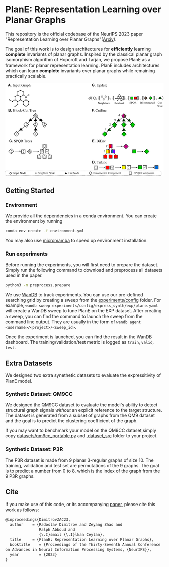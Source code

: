 # PlanE: Representation Learning over Planar Graphs
This repository is the official codebase of the NeurIPS 2023 paper "Representation Learning over Planar Graphs"([Arxiv](https://arxiv.org/abs/2307.01180)). 

The goal of this work is to design architectures for **efficiently** learning **complete** invariants of planar graphs. Inspired by the classical planar graph isomorphism algorithm of Hopcroft and Tarjan, we propose PlanE as a framework for planar representation learning. PlanE includes architectures which can learn **complete** invariants over planar graphs while remaining practically scalable. 

![image](img/plane.svg)

## Getting Started
### Environment
We provide all the dependencies in a conda environment. You can create the environment by running
```bash
conda env create -f environment.yml
```

You may also use [micromamba](https://mamba.readthedocs.io/en/latest/user_guide/micromamba.html) to speed up environment installation.

### Run experiments
Before running the experiments, you will first need to prepare the dataset. Simply run the following command to download and preprocess all datasets used in the paper.

```bash
python3 -m preprocess.prepare
```

We use [WanDB](https://wandb.ai/) to track experiments. You can use our pre-defined searching grid by creating a sweep from the [experiments/config](experiments/config) folder. For example, `wandb sweep experiments/config/express_synth/exp/plane.yaml` will create a WanDB sweep to tune PlanE on the EXP dataset. After creating a sweep, you can find the command to launch the sweep from the command line output. They are usually in the form of `wandb agent <username>/<project>/<sweep_id>`. 

Once the experiment is launched, you can find the result in the WanDB dashboard. The training/validation/test metric is logged as `train`, `valid`, `test`.

## Extra Datasets
We designed two extra synethetic datasets to evaluate the expressitivity of PlanE model. 

### Synthetic Dataset: QM9CC
We designed the QM9CC dataset to evaluate the model's ability to detect structural graph signals *without* an explicit reference to the target structure. The dataset is generated from a subset of graphs from the QM9 dataset and the goal is to predict the clustering coefficient of the graph.

If you may want to benchmark your model on the QM9CC dataset,simply copy [datasets/qm9cc_portable.py](datasets/qm9cc_portable.py) and [.dataset_src](.dataset_src) folder to your project. 

### Synthetic Dataset: P3R
The P3R dataset is made from 9 planar 3-regular graphs of size 10. The training, validation and test set are permutations of the 9 graphs. The goal is to predict a number from 0 to 8, which is the index of the graph from the 9 P3R graphs.

## Cite
If you make use of this code, or its accompanying [paper](https://arxiv.org/abs/2307.01180), please cite this work as follows:
```
@inproceedings{DimitrovZAC23,
  author    = {Radoslav Dimitrov and Zeyang Zhao and
               Ralph Abboud and
               {\.I}smail {\.I}lkan Ceylan},
  title     = {PlanE: Representation Learning over Planar Graphs},
  booktitle    = {Proceedings of the Thirty-Seventh Annual Conference on Advances in Neural Information Processing Systems, {NeurIPS}},
  year         = {2023}
}
```
